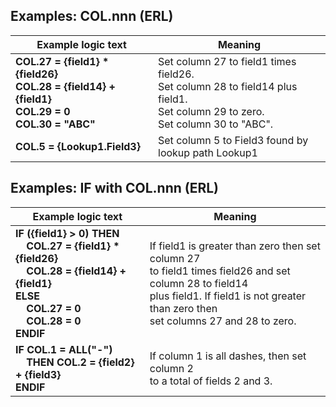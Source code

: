 
## Examples: COL.nnn (ERL)

|Example logic text|Meaning|
|------------------|-------|
|**COL.27 = {field1} \* {field26}<br>COL.28 = {field14} + {field1}<br>COL.29 = 0<br>COL.30 = "ABC"**|Set column 27 to field1 times field26.<br>Set column 28 to field14 plus field1.<br>Set column 29 to zero.<br>Set column 30 to "ABC".|
|**COL.5 = {Lookup1.Field3}**|Set column 5 to Field3 found by<br>lookup path Lookup1|

## Examples: IF with COL.nnn (ERL)

|Example logic text|Meaning|
|------------------|-------|
|**IF ({field1} > 0) THEN<br>&nbsp;&nbsp;&nbsp;&nbsp;COL.27 = {field1} \* {field26}<br>&nbsp;&nbsp;&nbsp;&nbsp;COL.28 = {field14} + {field1}<br>ELSE<br>&nbsp;&nbsp;&nbsp;&nbsp;COL.27 = 0<br>&nbsp;&nbsp;&nbsp;&nbsp;COL.28 = 0<br>ENDIF**|If field1 is greater than zero then set column 27<br>to field1 times field26 and set column 28 to field14 <br>plus field1. If field1 is not greater than zero then <br>set columns 27 and 28 to zero.|
|**IF COL.1 = ALL("-")<br>&nbsp;&nbsp;&nbsp;&nbsp;THEN COL.2 = {field2} + {field3}<br>ENDIF**|If column 1 is all dashes, then set column 2<br>to a total of fields 2 and 3.|

